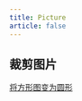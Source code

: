 ```yaml
---
title: Picture
article: false
---
```


##  裁剪图片
[将方形图变为圆形][def]

[def]: https://www.butterpig.top/radius